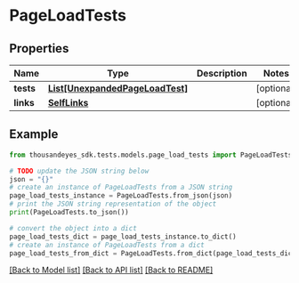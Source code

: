 # PageLoadTests


## Properties

Name | Type | Description | Notes
------------ | ------------- | ------------- | -------------
**tests** | [**List[UnexpandedPageLoadTest]**](UnexpandedPageLoadTest.md) |  | [optional] 
**links** | [**SelfLinks**](SelfLinks.md) |  | [optional] 

## Example

```python
from thousandeyes_sdk.tests.models.page_load_tests import PageLoadTests

# TODO update the JSON string below
json = "{}"
# create an instance of PageLoadTests from a JSON string
page_load_tests_instance = PageLoadTests.from_json(json)
# print the JSON string representation of the object
print(PageLoadTests.to_json())

# convert the object into a dict
page_load_tests_dict = page_load_tests_instance.to_dict()
# create an instance of PageLoadTests from a dict
page_load_tests_from_dict = PageLoadTests.from_dict(page_load_tests_dict)
```
[[Back to Model list]](../README.md#documentation-for-models) [[Back to API list]](../README.md#documentation-for-api-endpoints) [[Back to README]](../README.md)


